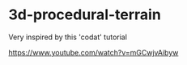 # 3d-procedural-terrain

Very inspired by this 'codat' tutorial

https://www.youtube.com/watch?v=mGCwjvAibyw
